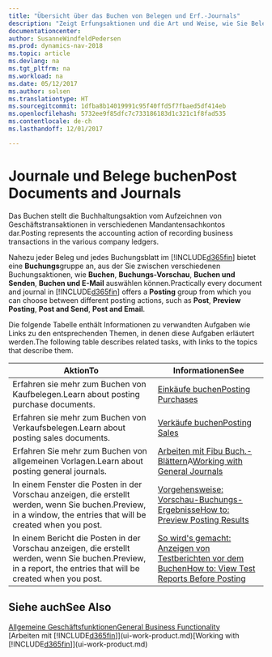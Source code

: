 ```yaml
---
title: "Übersicht über das Buchen von Belegen und Erf.-Journals"
description: "Zeigt Erfungsaktionen und die Art und Weise, wie Sie Belege und Erf.-Journalen buchen können."
documentationcenter: 
author: SusanneWindfeldPedersen
ms.prod: dynamics-nav-2018
ms.topic: article
ms.devlang: na
ms.tgt_pltfrm: na
ms.workload: na
ms.date: 05/12/2017
ms.author: solsen
ms.translationtype: HT
ms.sourcegitcommit: 1dfba8b14019991c95f40ffd5f7fbaed5df414eb
ms.openlocfilehash: 5732ee9f85dfc7c733186183d1c321c1f8fad535
ms.contentlocale: de-ch
ms.lasthandoff: 12/01/2017

---
```

# <a name="post-documents-and-journals"></a><span data-ttu-id="8a829-103">Journale und Belege buchen</span><span class="sxs-lookup"><span data-stu-id="8a829-103">Post Documents and Journals</span></span>
<span data-ttu-id="8a829-104">Das Buchen stellt die Buchhaltungsaktion vom Aufzeichnen von Geschäftstransaktionen in verschiedenen Mandantensachkontos dar.</span><span class="sxs-lookup"><span data-stu-id="8a829-104">Posting represents the accounting action of recording business transactions in the various company ledgers.</span></span>

<span data-ttu-id="8a829-105">Nahezu jeder Beleg und jedes Buchungsblatt im [!INCLUDE[d365fin](includes/d365fin_md.md)] bietet eine **Buchungs**gruppe an, aus der Sie zwischen verschiedenen Buchungsaktionen, wie **Buchen**, **Buchungs-Vorschau**, **Buchen und Senden**, **Buchen und E-Mail** auswählen können.</span><span class="sxs-lookup"><span data-stu-id="8a829-105">Practically every document and journal in [!INCLUDE[d365fin](includes/d365fin_md.md)] offers a **Posting** group from which you can choose between different posting actions, such as **Post**, **Preview Posting**, **Post and Send**, **Post and Email**.</span></span>

<span data-ttu-id="8a829-106">Die folgende Tabelle enthält Informationen zu verwandten Aufgaben wie Links zu den entsprechenden Themen, in denen diese Aufgaben erläutert werden.</span><span class="sxs-lookup"><span data-stu-id="8a829-106">The following table describes related tasks, with links to the topics that describe them.</span></span>

| <span data-ttu-id="8a829-107">Aktion</span><span class="sxs-lookup"><span data-stu-id="8a829-107">To</span></span> | <span data-ttu-id="8a829-108">Informationen</span><span class="sxs-lookup"><span data-stu-id="8a829-108">See</span></span> |
| --- | --- |
| <span data-ttu-id="8a829-109">Erfahren sie mehr zum Buchen von Kaufbelegen.</span><span class="sxs-lookup"><span data-stu-id="8a829-109">Learn about posting purchase documents.</span></span> |[<span data-ttu-id="8a829-110">Einkäufe buchen</span><span class="sxs-lookup"><span data-stu-id="8a829-110">Posting Purchases</span></span>](ui-post-purchases.md) |
| <span data-ttu-id="8a829-111">Erfahren sie mehr zum Buchen von Verkaufsbelegen.</span><span class="sxs-lookup"><span data-stu-id="8a829-111">Learn about posting sales documents.</span></span> |[<span data-ttu-id="8a829-112">Verkäufe buchen</span><span class="sxs-lookup"><span data-stu-id="8a829-112">Posting Sales</span></span>](ui-post-sales.md) |
| <span data-ttu-id="8a829-113">Erfahren Sie mehr zum Buchen von allgemeinen Vorlagen.</span><span class="sxs-lookup"><span data-stu-id="8a829-113">Learn about posting general journals.</span></span> |<span data-ttu-id="8a829-114">[Arbeiten mit Fibu Buch.-Blättern](ui-work-general-journals.md)A</span><span class="sxs-lookup"><span data-stu-id="8a829-114">[Working with General Journals](ui-work-general-journals.md)</span></span> |
| <span data-ttu-id="8a829-115">In einem Fenster die Posten in der Vorschau anzeigen, die erstellt werden, wenn Sie buchen.</span><span class="sxs-lookup"><span data-stu-id="8a829-115">Preview, in a window, the entries that will be created when you post.</span></span> |[<span data-ttu-id="8a829-116">Vorgehensweise: Vorschau-Buchungs-Ergebnisse</span><span class="sxs-lookup"><span data-stu-id="8a829-116">How to: Preview Posting Results</span></span>](ui-how-preview-post-results.md) |
| <span data-ttu-id="8a829-117">In einem Bericht die Posten in der Vorschau anzeigen, die erstellt werden, wenn Sie buchen.</span><span class="sxs-lookup"><span data-stu-id="8a829-117">Preview, in a report, the entries that will be created when you post.</span></span> |[<span data-ttu-id="8a829-118">So wird's gemacht: Anzeigen von Testberichten vor dem Buchen</span><span class="sxs-lookup"><span data-stu-id="8a829-118">How to: View Test Reports Before Posting</span></span>](ui-how-view-test-reports-posting.md) |

## <a name="see-also"></a><span data-ttu-id="8a829-119">Siehe auch</span><span class="sxs-lookup"><span data-stu-id="8a829-119">See Also</span></span>
[<span data-ttu-id="8a829-120">Allgemeine Geschäftsfunktionen</span><span class="sxs-lookup"><span data-stu-id="8a829-120">General Business Functionality</span></span>](ui-across-business-areas.md)  
<span data-ttu-id="8a829-121">[Arbeiten mit [!INCLUDE[d365fin](includes/d365fin_md.md)]](ui-work-product.md)</span><span class="sxs-lookup"><span data-stu-id="8a829-121">[Working with [!INCLUDE[d365fin](includes/d365fin_md.md)]](ui-work-product.md)</span></span>


